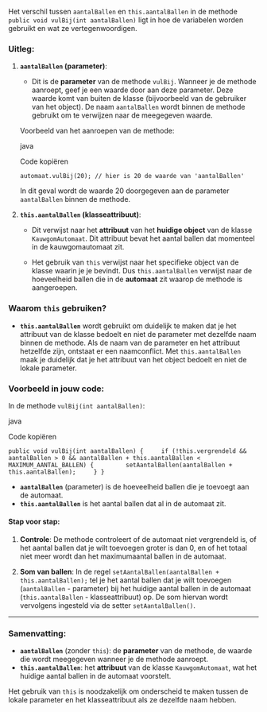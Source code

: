 Het verschil tussen `aantalBallen` en `this.aantalBallen` in de methode `public void vulBij(int aantalBallen)` ligt in hoe de variabelen worden gebruikt en wat ze vertegenwoordigen.

### **Uitleg:**

1. **`aantalBallen` (parameter)**:
    
    - Dit is de **parameter** van de methode `vulBij`. Wanneer je de methode aanroept, geef je een waarde door aan deze parameter. Deze waarde komt van buiten de klasse (bijvoorbeeld van de gebruiker van het object). De naam `aantalBallen` wordt binnen de methode gebruikt om te verwijzen naar de meegegeven waarde.
    
    Voorbeeld van het aanroepen van de methode:
    
    java
    
    Code kopiëren
    
    `automaat.vulBij(20); // hier is 20 de waarde van 'aantalBallen'`
    
    In dit geval wordt de waarde 20 doorgegeven aan de parameter `aantalBallen` binnen de methode.
    
2. **`this.aantalBallen` (klasseattribuut)**:
    
    - Dit verwijst naar het **attribuut** van het **huidige object** van de klasse `KauwgomAutomaat`. Dit attribuut bevat het aantal ballen dat momenteel in de kauwgomautomaat zit.
        
    - Het gebruik van `this` verwijst naar het specifieke object van de klasse waarin je je bevindt. Dus `this.aantalBallen` verwijst naar de hoeveelheid ballen die in de **automaat** zit waarop de methode is aangeroepen.
        

### **Waarom `this` gebruiken?**

- **`this.aantalBallen`** wordt gebruikt om duidelijk te maken dat je het attribuut van de klasse bedoelt en niet de parameter met dezelfde naam binnen de methode. Als de naam van de parameter en het attribuut hetzelfde zijn, ontstaat er een naamconflict. Met `this.aantalBallen` maak je duidelijk dat je het attribuut van het object bedoelt en niet de lokale parameter.

### **Voorbeeld in jouw code:**

In de methode `vulBij(int aantalBallen)`:

java

Code kopiëren

`public void vulBij(int aantalBallen) {     if (!this.vergrendeld && aantalBallen > 0 && aantalBallen + this.aantalBallen < MAXIMUM_AANTAL_BALLEN) {         setAantalBallen(aantalBallen + this.aantalBallen);     } }`

- **`aantalBallen`** (parameter) is de hoeveelheid ballen die je toevoegt aan de automaat.
- **`this.aantalBallen`** is het aantal ballen dat al in de automaat zit.

#### **Stap voor stap:**

1. **Controle**: De methode controleert of de automaat niet vergrendeld is, of het aantal ballen dat je wilt toevoegen groter is dan 0, en of het totaal niet meer wordt dan het maximumaantal ballen in de automaat.
    
2. **Som van ballen**: In de regel `setAantalBallen(aantalBallen + this.aantalBallen);` tel je het aantal ballen dat je wilt toevoegen (`aantalBallen` - parameter) bij het huidige aantal ballen in de automaat (`this.aantalBallen` - klasseattribuut) op. De som hiervan wordt vervolgens ingesteld via de setter `setAantalBallen()`.
    

---

### **Samenvatting:**

- **`aantalBallen`** (zonder `this`): de **parameter** van de methode, de waarde die wordt meegegeven wanneer je de methode aanroept.
- **`this.aantalBallen`**: het **attribuut** van de klasse `KauwgomAutomaat`, wat het huidige aantal ballen in de automaat voorstelt.

Het gebruik van `this` is noodzakelijk om onderscheid te maken tussen de lokale parameter en het klasseattribuut als ze dezelfde naam hebben.